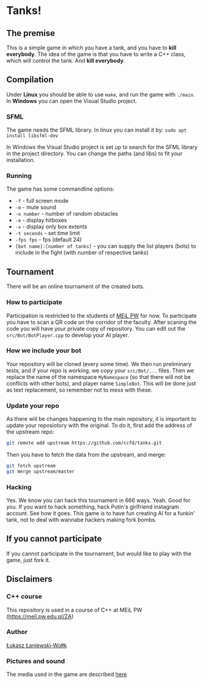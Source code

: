 # Tanks!

## The premise
This is a simple game in which you have a tank, and you have to **kill everybody**. The idea of the game is that you have to write a C++ class, which will control the tank. And **kill everybody**.

## Compilation

Under **Linux** you should be able to use `make`, and run the game with `./main`. 
In **Windows** you can open the Visual Studio project.

### SFML

The game needs the SFML library. In linux you can install it by:
`sudo apt install libsfml-dev`

In Windows the Visual Studio project is set up to search for the SFML library in the project directory.
You can change the paths (and libs) to fit your installation.

### Running

The game has some commandline options:

- `-f` - full screen mode
- `-m` - mute sound
- `-o number` - number of random obstacles
- `-e` - display hitboxes
- `-x` - display only box extents
- `-t seconds` - set time limit
- `-fps fps` - fps (default 24)
- `[bot name]:[number of tanks]` - you can supply the list players (bots) to include in the fight (with number of respective tanks)

## Tournament
There will be an online tournament of the created bots.

### How to participate
Participation is restricted to the students of [MEiL PW](https://meil.pw.edu.pl/) for now.
To participate you have to scan a QR code on the corridor of the faculty.
After scaning the code you will have your private copy of repository.
You can edit out the `src/Bot/BotPlayer.cpp` to develop your AI player.

### How we include your bot
Your repository will be cloned (every some time).
We then run preliminary tests, and if your repo is working, we copy your `src/Bot/...` files.
Then we replace the name of the namespace `MyNamespace` (so that there will not be conflicts with other bots), and player name `SimpleBot`.
This will be done just as text replacement, so remember not to mess with these.

### Update your repo
As there will be changes happening to the main repository, it is important to update your reposiotory with the original.
To do it, first add the address of the upstream repo:
```bash
git remote add upstream https://github.com/ccfd/tanks.git
```
Then you have to fetch the data from the upstream, and merge:
```bash
git fetch upstream
git merge upstream/master
```

### Hacking
Yes.
We know you can hack this tournament in 666 ways. Yeah. Good for you.
If you want to hack something, hack Putin's girlfriend instagram account.
See how it goes. This game is to have fun creating AI for a funkin' tank,
not to deal with wannabe hackers making fork bombs.

## If you cannot participate
If you cannot participate in the tournament, but would like to play with the game, just fork it.

## Disclaimers

### C++ course
This repository is used in a course of C++ at MEiL PW (https://meil.pw.edu.pl/ZA)

### Author
[Łukasz Łaniewski-Wołłk](https://github.com/llaniewski/)

### Pictures and sound
The media used in the game are described [here](media/README.md)
